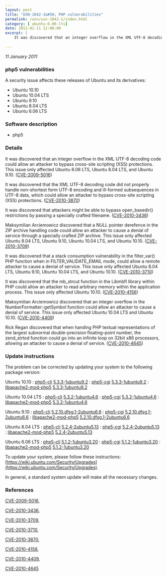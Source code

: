 ```yaml
---
layout: post
title: "USN-1042-1&#58; PHP vulnerabilities"
permalink: /usn/usn-1042-1/index.html
category: [ ubuntu-6.06-lts]
date: 2011-01-11 12:00:00
excerpt: |
    It was discovered that an integer overflow in the XML UTF-8 decoding code could allow an attacker to bypass cross-site scripting (XSS) protections. This issue only affected Ubuntu 6.06 LTS, Ubuntu 8.04 LTS, and Ubuntu 9.10. ([CVE-2009-5016](http://people.ubuntu.com/~ubuntu-security/cve/CVE-2009-5016))
    
--- 
```

 
 

*11 January 2011*

### php5 vulnerabilities

A security issue affects these releases of Ubuntu and its derivatives:

* Ubuntu 10.10
* Ubuntu 10.04 LTS
* Ubuntu 9.10
* Ubuntu 8.04 LTS
* Ubuntu 6.06 LTS

### Software description

* php5 

### Details

It was discovered that an integer overflow in the XML UTF-8 decoding code could allow an attacker to bypass cross-site scripting (XSS) protections. This issue only affected Ubuntu 6.06 LTS, Ubuntu 8.04 LTS, and Ubuntu 9.10. ([CVE-2009-5016](http://people.ubuntu.com/~ubuntu-security/cve/CVE-2009-5016))

It was discovered that the XML UTF-8 decoding code did not properly handle non-shortest form UTF-8 encoding and ill-formed subsequences in UTF-8 data, which could allow an attacker to bypass cross-site scripting (XSS) protections. ([CVE-2010-3870](http://people.ubuntu.com/~ubuntu-security/cve/CVE-2010-3870))

It was discovered that attackers might be able to bypass open_basedir() restrictions by passing a specially crafted filename. ([CVE-2010-3436](http://people.ubuntu.com/~ubuntu-security/cve/CVE-2010-3436))

Maksymilian Arciemowicz discovered that a NULL pointer derefence in the ZIP archive handling code could allow an attacker to cause a denial of service through a specially crafted ZIP archive. This issue only affected Ubuntu 8.04 LTS, Ubuntu 9.10, Ubuntu 10.04 LTS, and Ubuntu 10.10. ([CVE-2010-3709](http://people.ubuntu.com/~ubuntu-security/cve/CVE-2010-3709))

It was discovered that a stack consumption vulnerability in the filter_var() PHP function when in FILTER_VALIDATE_EMAIL mode, could allow a remote attacker to cause a denial of service. This issue only affected Ubuntu 8.04 LTS, Ubuntu 9.10, Ubuntu 10.04 LTS, and Ubuntu 10.10. ([CVE-2010-3710](http://people.ubuntu.com/~ubuntu-security/cve/CVE-2010-3710))

It was discovered that the mb_strcut function in the Libmbfl library within PHP could allow an attacker to read arbitrary memory within the application process. This issue only affected Ubuntu 10.10. ([CVE-2010-4156](http://people.ubuntu.com/~ubuntu-security/cve/CVE-2010-4156))

Maksymilian Arciemowicz discovered that an integer overflow in the NumberFormatter::getSymbol function could allow an attacker to cause a denial of service. This issue only affected Ubuntu 10.04 LTS and Ubuntu 10.10. ([CVE-2010-4409](http://people.ubuntu.com/~ubuntu-security/cve/CVE-2010-4409))

Rick Regan discovered that when handing PHP textual representations of the largest subnormal double-precision floating-point number, the zend_strtod function could go into an infinite loop on 32bit x86 processors, allowing an attacker to cause a denial of service. ([CVE-2010-4645](http://people.ubuntu.com/~ubuntu-security/cve/CVE-2010-4645)) 

### Update instructions

The problem can be corrected by updating your system to the following package version:

Ubuntu 10.10
 : [php5-cli](https://launchpad.net/ubuntu/+source/php5) <span> [5.3.3-1ubuntu9.2](https://launchpad.net/ubuntu/+source/php5/5.3.3-1ubuntu9.2) </span> 
 : [php5-cgi](https://launchpad.net/ubuntu/+source/php5) <span> [5.3.3-1ubuntu9.2](https://launchpad.net/ubuntu/+source/php5/5.3.3-1ubuntu9.2) </span> 
 : [libapache2-mod-php5](https://launchpad.net/ubuntu/+source/php5) <span> [5.3.3-1ubuntu9.2](https://launchpad.net/ubuntu/+source/php5/5.3.3-1ubuntu9.2) </span> 

Ubuntu 10.04 LTS
 : [php5-cli](https://launchpad.net/ubuntu/+source/php5) <span> [5.3.2-1ubuntu4.6](https://launchpad.net/ubuntu/+source/php5/5.3.2-1ubuntu4.6) </span> 
 : [php5-cgi](https://launchpad.net/ubuntu/+source/php5) <span> [5.3.2-1ubuntu4.6](https://launchpad.net/ubuntu/+source/php5/5.3.2-1ubuntu4.6) </span> 
 : [libapache2-mod-php5](https://launchpad.net/ubuntu/+source/php5) <span> [5.3.2-1ubuntu4.6](https://launchpad.net/ubuntu/+source/php5/5.3.2-1ubuntu4.6) </span> 

Ubuntu 9.10
 : [php5-cli](https://launchpad.net/ubuntu/+source/php5) <span> [5.2.10.dfsg.1-2ubuntu6.6](https://launchpad.net/ubuntu/+source/php5/5.2.10.dfsg.1-2ubuntu6.6) </span> 
 : [php5-cgi](https://launchpad.net/ubuntu/+source/php5) <span> [5.2.10.dfsg.1-2ubuntu6.6](https://launchpad.net/ubuntu/+source/php5/5.2.10.dfsg.1-2ubuntu6.6) </span> 
 : [libapache2-mod-php5](https://launchpad.net/ubuntu/+source/php5) <span> [5.2.10.dfsg.1-2ubuntu6.6](https://launchpad.net/ubuntu/+source/php5/5.2.10.dfsg.1-2ubuntu6.6) </span> 

Ubuntu 8.04 LTS
 : [php5-cli](https://launchpad.net/ubuntu/+source/php5) <span> [5.2.4-2ubuntu5.13](https://launchpad.net/ubuntu/+source/php5/5.2.4-2ubuntu5.13) </span> 
 : [php5-cgi](https://launchpad.net/ubuntu/+source/php5) <span> [5.2.4-2ubuntu5.13](https://launchpad.net/ubuntu/+source/php5/5.2.4-2ubuntu5.13) </span> 
 : [libapache2-mod-php5](https://launchpad.net/ubuntu/+source/php5) <span> [5.2.4-2ubuntu5.13](https://launchpad.net/ubuntu/+source/php5/5.2.4-2ubuntu5.13) </span> 

Ubuntu 6.06 LTS
 : [php5-cli](https://launchpad.net/ubuntu/+source/php5) <span> [5.1.2-1ubuntu3.20](https://launchpad.net/ubuntu/+source/php5/5.1.2-1ubuntu3.20) </span> 
 : [php5-cgi](https://launchpad.net/ubuntu/+source/php5) <span> [5.1.2-1ubuntu3.20](https://launchpad.net/ubuntu/+source/php5/5.1.2-1ubuntu3.20) </span> 
 : [libapache2-mod-php5](https://launchpad.net/ubuntu/+source/php5) <span> [5.1.2-1ubuntu3.20](https://launchpad.net/ubuntu/+source/php5/5.1.2-1ubuntu3.20) </span> 

To update your system, please follow these instructions: [https://wiki.ubuntu.com/Security/Upgrades](https://wiki.ubuntu.com/Security/Upgrades).

In general, a standard system update will make all the necessary changes. 

### References

 
 [CVE-2009-5016](http://people.ubuntu.com/~ubuntu-security/cve/CVE-2009-5016), 

 [CVE-2010-3436](http://people.ubuntu.com/~ubuntu-security/cve/CVE-2010-3436), 

 [CVE-2010-3709](http://people.ubuntu.com/~ubuntu-security/cve/CVE-2010-3709), 

 [CVE-2010-3710](http://people.ubuntu.com/~ubuntu-security/cve/CVE-2010-3710), 

 [CVE-2010-3870](http://people.ubuntu.com/~ubuntu-security/cve/CVE-2010-3870), 

 [CVE-2010-4156](http://people.ubuntu.com/~ubuntu-security/cve/CVE-2010-4156), 

 [CVE-2010-4409](http://people.ubuntu.com/~ubuntu-security/cve/CVE-2010-4409), 

 [CVE-2010-4645](http://people.ubuntu.com/~ubuntu-security/cve/CVE-2010-4645)
 

